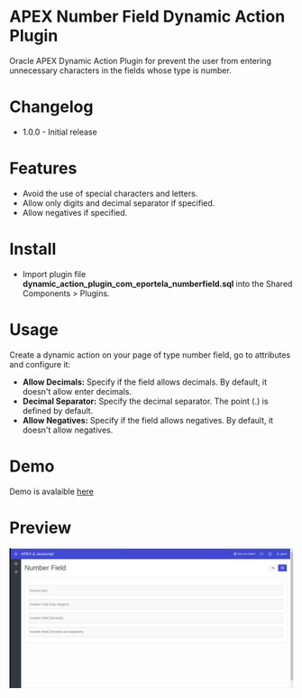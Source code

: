 # APEX Number Field Dynamic Action Plugin

Oracle APEX Dynamic Action Plugin for prevent the user from entering unnecessary characters in the fields whose type is number.

# Changelog

- 1.0.0 - Initial release

# Features

- Avoid the use of special characters and letters.
- Allow only digits and decimal separator if specified.
- Allow negatives if specified.

# Install

- Import plugin file **dynamic_action_plugin_com_eportela_numberfield.sql** into the Shared Components > Plugins.

# Usage

Create a dynamic action on your page of type number field, go to attributes and configure it:

- **Allow Decimals:** Specify if the field allows decimals. By default, it doesn't allow enter decimals.
- **Decimal Separator:** Specify the decimal separator. The point (.) is defined by default.
- **Allow Negatives:** Specify if the field allows negatives. By default, it doesn't allow negatives.

# Demo

Demo is avalaible [here](https://apex.oracle.com/pls/apex/f?p=apexjs:numberfield::::::)

# Preview

![preview](preview.jpg)
